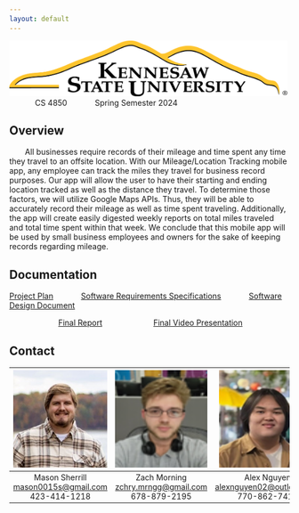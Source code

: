 ```yaml
---
layout: default
---
```

<img src="assets/images/KSULogo.png" alt="Kennesaw State University Logo" width ="500" height="100"/> &emsp;&emsp;&emsp; CS 4850 &emsp;&emsp;&emsp; Spring Semester 2024

## Overview
&emsp;&emsp;All businesses require records of their mileage and time spent any time they travel to an offsite location. With our Mileage/Location Tracking mobile app, any employee can track the miles they travel for business record purposes. Our app will allow the user to have their starting and ending location tracked as well as the distance they travel. To determine those factors, we will utilize Google Maps APIs. Thus, they will be able to accurately record their mileage as well as time spent traveling. Additionally, the app will create easily digested weekly reports on total miles traveled and total time spent within that week. We conclude that this mobile app will be used by small business employees and owners for the sake of keeping records regarding mileage.



## Documentation

[Project Plan](https://acrobat.adobe.com/id/urn:aaid:sc:VA6C2:af3f00b3-bc15-463b-b6d2-95568410b9c1) &emsp;&emsp;&emsp; [Software Requirements Specifications](https://acrobat.adobe.com/id/urn:aaid:sc:VA6C2:ed364e2f-bf99-48fb-941b-99003c3e87ef) &emsp;&emsp;&emsp; [Software Design Document](https://acrobat.adobe.com/id/urn:aaid:sc:VA6C2:e26f550f-3926-4967-954b-5801b2f89d5f)

&emsp;&emsp;&emsp;&emsp;&emsp;&emsp; [Final Report](./FinalReport.html) &emsp;&emsp;&emsp;&emsp;&emsp;&emsp; [Final Video Presentation](./VideoPresentation.html)



## Contact

|<img src="assets/images/Mason.png" alt="Mason Sherrill" width="175" height="175"/> | <img src="assets/images/Zach.png" alt="Zach Morning" width="175" height="175"/> | <img src="assets/images/Alex.png" alt="Alex Nguyen" width="175" height="175"/> | <img src="assets/images/Brian.png" alt="Brian Nghiem" width="175" height="175"/> | <img src="assets/images/Shaun.png" alt="Shaun Teague" width="175" height="175"/>   
|:---------------:|:----------------------------:|:---:|:---:|:---:
|Mason Sherrill <br> <mason0015s@gmail.com> <br>  423-414-1218| Zach Morning <br> <zchry.mrngg@gmail.com> <br> 678-879-2195|Alex Nguyen  <br> <alexnguyen02@outlook.com> <br> 770-862-7410 |Brian Nghiem <br> <brian.nghiem06@gmail.com> <br> 678-216-9379|Shaun Teague <br> <shaunteague06@outlook.com> <br> 207-352-8811

 


